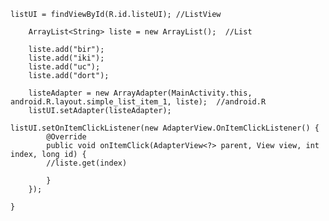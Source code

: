 	listUI = findViewById(R.id.listeUI); //ListView

        ArrayList<String> liste = new ArrayList();  //List

        liste.add("bir");
        liste.add("iki");
        liste.add("uc");
        liste.add("dort");

        listeAdapter = new ArrayAdapter(MainActivity.this, android.R.layout.simple_list_item_1, liste);  //android.R
        listUI.setAdapter(listeAdapter);

  	listUI.setOnItemClickListener(new AdapterView.OnItemClickListener() {
            @Override
            public void onItemClick(AdapterView<?> parent, View view, int index, long id) {
        	//liste.get(index)    
	
            }
        });

    }

